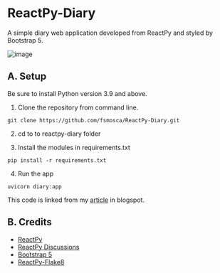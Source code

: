 # ReactPy-Diary
A simple diary web application developed from ReactPy and styled by Bootstrap 5.

![image](https://github.com/fsmosca/ReactPy-Diary/assets/22366935/87b14b25-7299-4dfa-8ff4-ab6a7f521c0c)

## A. Setup

Be sure to install Python version 3.9 and above.

1. Clone the repository from command line.

```
git clone https://github.com/fsmosca/ReactPy-Diary.git
```

2. cd to to reactpy-diary folder

3. Install the modules in requirements.txt

```
pip install -r requirements.txt
```

4. Run the app

```
uvicorn diary:app
```

This code is linked from my [article](https://energybeam.blogspot.com/2023/07/create-simple-diary-application-in.html) in blogspot.

## B. Credits

* [ReactPy](https://reactpy.dev/docs/guides/getting-started/index.html)
* [ReactPy Discussions](https://github.com/reactive-python/reactpy/discussions)
* [Bootstrap 5](https://getbootstrap.com/docs/5.2/getting-started/introduction/)
* [ReactPy-Flake8](https://github.com/reactive-python/reactpy-flake8)
